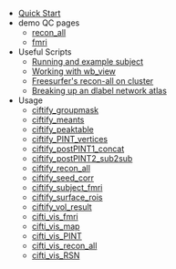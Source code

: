 
- [Quick Start](installation.md)
- demo QC pages
     - [recon_all](https://edickie.github.io/ciftify/demo/qc_recon_all/index.html)
     - [fmri](https://edickie.github.io/ciftify/demo/qc_fmri/index.html)     
- Useful Scripts
  - [ Running and example subject ](tutorials/example-usage.md)
  - [ Working with wb_view ](tutorials/wb_view-example.md)
  - [ Freesurfer's recon-all on cluster ](tutorials/Freesurfer's-recon-all-on-cluster.md)
  - [ Breaking up an dlabel network atlas ](tutorials/break_up_network_atlas.md)
- Usage
  - [ ciftify_groupmask ](usage/ciftify_groupmask.md)
  - [ ciftify_meants ](usage/ciftify_meants.md)
  - [ ciftify_peaktable ](usage/ciftify_peaktable.md)
  - [ ciftify_PINT_vertices ](usage/ciftify_PINT_vertices.md)
  - [ ciftify_postPINT1_concat ](usage/ciftify_postPINT1_concat.md)
  - [ ciftify_postPINT2_sub2sub ](usage/ciftify_postPINT2_sub2sub.md)
  - [ ciftify_recon_all ](usage/ciftify_recon_all.md)
  - [ ciftify_seed_corr ](usage/ciftify_seed_corr.md)
  - [ ciftify_subject_fmri ](usage/ciftify_subject_fmri.md)
  - [ ciftify_surface_rois ](usage/ciftify_surface_rois.md)
  - [ ciftify_vol_result ](usage/ciftify_vol_result.md)
  - [ cifti_vis_fmri ](usage/cifti_vis_fmri.md)
  - [ cifti_vis_map ](usage/cifti_vis_map.md)
  - [ cifti_vis_PINT ](usage/cifti_vis_PINT.md)
  - [ cifti_vis_recon_all ](usage/cifti_vis_recon_all.md)
  - [ cifti_vis_RSN ](usage/cifti_vis_RSN.md)

